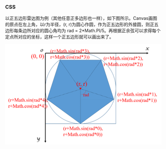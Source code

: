 ### CSS

以正五边形雷达图为例（其他任意正多边形也一样），如下图所示。Canvas画图的原点在左上角，以r为半径，(r, r)为圆心作圆，作为正五边形的外接圆，则正五边形每条边所对应的圆心角均为 rad = 2*Math.PI/5。再根据正余弦可以求得每个定点所对应的坐标，这样一个正五边形就可以画出来了。

![image](https://raw.githubusercontent.com/Jackson13145/canvas-radar/master/principle.png)



